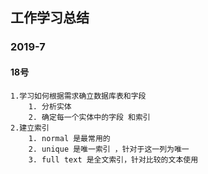 ## 工作学习总结
### 2019-7

#### 18号
	1.学习如何根据需求确立数据库表和字段
		1. 分析实体
		2. 确定每一个实体中的字段 和索引
	2.建立索引
		1. normal 是最常用的
		2. unique 是唯一索引 ，针对于这一列为唯一
		3. full text 是全文索引，针对比较的文本使用	